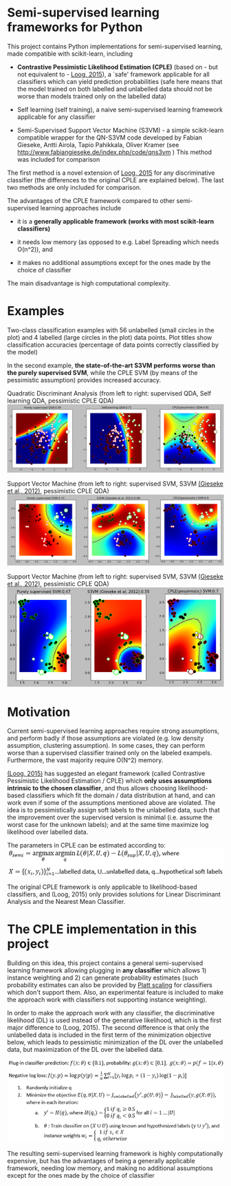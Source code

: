 Semi-supervised learning frameworks for Python
===============

This project contains Python implementations for semi-supervised
learning, made compatible with scikit-learn, including

- **Contrastive Pessimistic Likelihood Estimation (CPLE)** (based on - but not equivalent to - [Loog, 2015](http://arxiv.org/abs/1503.00269)), a `safe' framework applicable for all classifiers which can yield prediction probabilities
(safe here means that the model trained on both labelled and unlabelled data should not be worse than models trained only on the labelled data)

- Self learning (self training), a naive semi-supervised learning framework applicable for any classifier

- Semi-Supervised Support Vector Machine (S3VM) - a simple scikit-learn compatible wrapper for the QN-S3VM code developed by 
Fabian Gieseke, Antti Airola, Tapio Pahikkala, Oliver Kramer (see http://www.fabiangieseke.de/index.php/code/qns3vm ) 
This method was included for comparison

The first method is a novel extension of [Loog, 2015](http://arxiv.org/abs/1503.00269) for any discriminative classifier (the differences to the original CPLE are explained below). The last two methods are only included for comparison. 

 
The advantages of the CPLE framework compared to other semi-supervised learning approaches include  

- it is a **generally applicable framework (works with most scikit-learn classifiers)**

- it needs low memory (as opposed to e.g. Label Spreading which needs O(n^2)), and 

- it makes no additional assumptions except for the ones made by the choice of classifier 

The main disadvantage is high computational complexity.

Examples
===============

Two-class classification examples with 56 unlabelled (small circles in the plot) and 4 labelled (large circles in the plot) data points. 
Plot titles show classification accuracies (percentage of data points correctly classified by the model)

In the second example, **the state-of-the-art S3VM performs worse than the purely supervised SVM**, while the CPLE SVM (by means of the 
pessimistic assumption) provides increased accuracy.

Quadratic Discriminant Analysis (from left to right: supervised QDA, Self learning QDA, pessimistic CPLE QDA) 
![Comparison of supervised QDA with CPLE QDA](qdaexample.png)

Support Vector Machine (from left to right: supervised SVM, S3VM [(Gieseke et al., 2012)](http://www.sciencedirect.com/science/article/pii/S0925231213003706), pessimistic CPLE QDA)
![Comparison of supervised SVM, S3VM, and CPLE SVM](svmexample1.png)
 
Support Vector Machine (from left to right: supervised SVM, S3VM [(Gieseke et al., 2012)](http://www.sciencedirect.com/science/article/pii/S0925231213003706), pessimistic CPLE QDA)
![Comparison of supervised SVM, S3VM, and CPLE SVM](svmexample2.png)

Motivation
===============

Current semi-supervised learning approaches require strong assumptions, and perform badly if those 
assumptions are violated (e.g. low density assumption, clustering assumption). In some cases, they can perform worse than a supervised classifier trained only on the labeled exampels. Furthermore, the vast majority require O(N^2) memory.  

[(Loog, 2015)](http://arxiv.org/abs/1503.00269) has suggested an elegant framework (called Contrastive Pessimistic Likelihood Estimation / CPLE) which 
**only uses assumptions intrinsic to the chosen classifier**, and thus allows choosing likelihood-based classifiers which fit the domain / data 
distribution at hand, and can work even if some of the assumptions mentioned above are violated. The idea is to pessimistically assign soft labels 
to the unlabelled data, such that the improvement over the supervised version is minimal (i.e. assume the worst case for the unknown labels); 
and at the same time maximize log likelihood over labelled data. 

The parameters in CPLE can be estimated according to:
![CPLE Equation](eq1.png)

The original CPLE framework is only applicable to likelihood-based classifiers, and (Loog, 2015) only provides solutions for Linear Discriminant Analysis and the Nearest Mean Classifier.

The CPLE implementation in this project
===============

Building on this idea, this project contains a general semi-supervised learning framework allowing plugging in **any classifier** which allows 1) instance weighting and 2) can generate probability 
estimates (such probability estimates can also be provided by [Platt scaling](https://en.wikipedia.org/wiki/Platt_scaling) for classifiers which don't support them. Also, an experimental feature 
is included to make the approach work with classifiers not supporting instance weighting).

In order to make the approach work with any classifier, the discriminative likelihood (DL) is used instead of the generative likelihood, which is the first major difference to (Loog, 2015). The second 
difference is that only the unlabelled data is included in the first term of the minimization objective below, which leads to pessimistic minimization of the DL over the unlabelled data, but maximization
of the DL over the labelled data. 

![CPLE Equation](alg1.png)

The resulting semi-supervised learning framework is highly computationally expensive, but has the advantages of being a generally applicable framework, needing low memory, and making no additional assumptions except for the ones made by the choice of classifier 
